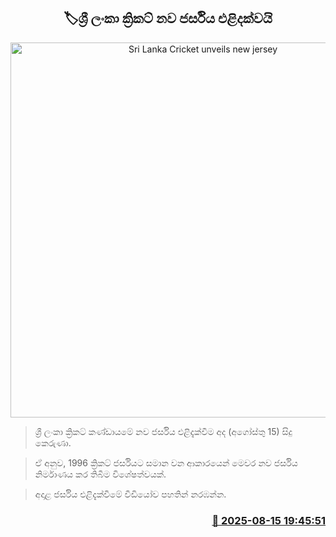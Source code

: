 <p align='center'><b><h2 align='center' title='Sri Lanka Cricket unveils new jersey'>🏷ශ්‍රී ලංකා ක්‍රිකට් නව ජර්සිය එළිදක්වයි</h2></b></p>
<p align='center'><img src='https://helakuru.sgp1.cdn.digitaloceanspaces.com/esana/images/lib/new-jursy-cricket.jpg' width='600' alt='Sri Lanka Cricket unveils new jersey'></p>

> ශ්‍රී ලංකා ක්‍රිකට් කණ්ඩායමේ නව ජර්සිය එළිදැක්වීම අද (අගෝස්තු 15) සිදු කෙරුණා.

> ඒ අනුව, 1996 ක්‍රිකට් ජර්සියට සමාන වන ආකාරයෙන් මෙවර නව ජර්සිය නිර්මාණය කර තිබීම විශේෂත්වයක්.

> අදාළ ජර්සිය එළිදැක්වීමේ වීඩියෝව පහතින් නරඹන්න.



<h3 align='right'><a href='https://www.helakuru.lk/esana/p/112747/'>📅 2025-08-15 19:45:51</a></h3>
